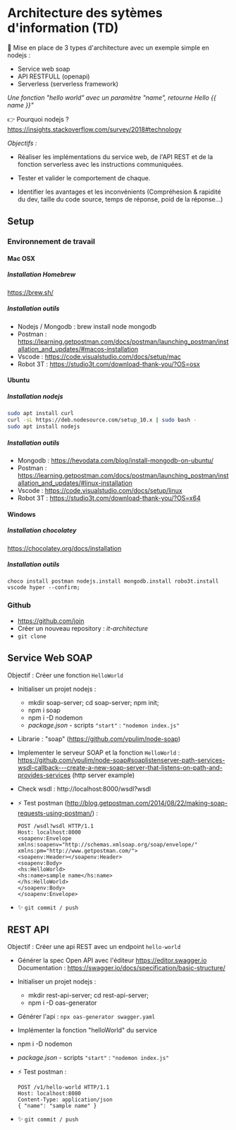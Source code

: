 # Architecture des sytèmes d'information (TD)

📢 Mise en place de 3 types d'architecture avec un exemple simple en nodejs :

* Service web soap
* API RESTFULL (openapi)
* Serverless (serverless framework)

_Une fonction "hello world" avec un paramètre "name", retourne Hello {{ name }}"_

👉 Pourquoi nodejs ? https://insights.stackoverflow.com/survey/2018#technology

_Objectifs :_ 

- Réaliser les implémentations du service web, de l'API REST et de la fonction serverless avec les instructions communiquées.

- Tester et valider le comportement de chaque.

- Identifier les avantages et les inconvénients (Compréhesion & rapidité du dev, taille du code source, temps de réponse, poid de la réponse...)

## Setup

### Environnement de travail 

#### Mac OSX

##### Installation Homebrew

https://brew.sh/

##### Installation outils

* Nodejs / Mongodb : brew install node mongodb
* Postman : https://learning.getpostman.com/docs/postman/launching_postman/installation_and_updates/#macos-installation
* Vscode : https://code.visualstudio.com/docs/setup/mac
* Robot 3T : https://studio3t.com/download-thank-you/?OS=osx

#### Ubuntu

##### Installation nodejs

```bash
sudo apt install curl
curl -sL https://deb.nodesource.com/setup_10.x | sudo bash -
sudo apt install nodejs
```

##### Installation outils

* Mongodb : https://hevodata.com/blog/install-mongodb-on-ubuntu/
* Postman : https://learning.getpostman.com/docs/postman/launching_postman/installation_and_updates/#linux-installation
* Vscode : https://code.visualstudio.com/docs/setup/linux
* Robot 3T : https://studio3t.com/download-thank-you/?OS=x64

#### Windows

##### Installation chocolatey

https://chocolatey.org/docs/installation

##### Installation outils

```shell
choco install postman nodejs.install mongodb.install robo3t.install vscode hyper --confirm;
```

### Github

* https://github.com/join
* Créer un nouveau repository : _it-architecture_
* `git clone`

## Service Web SOAP

Objectif : Créer une fonction `HelloWorld`

- Initialiser un projet nodejs : 
  - mkdir soap-server; cd soap-server; npm init;
  - npm i soap
  - npm i -D nodemon
  - _package.json_ - scripts `"start"` : `"nodemon index.js"`

- Librarie : "soap" (https://github.com/vpulim/node-soap)
- Implementer le serveur SOAP et la fonction `HelloWorld` :
https://github.com/vpulim/node-soap#soaplistenserver-path-services-wsdl-callback---create-a-new-soap-server-that-listens-on-path-and-provides-services (http server example)

- Check wsdl : http://localhost:8000/wsdl?wsdl
- ⚡️ Test postman (http://blog.getpostman.com/2014/08/22/making-soap-requests-using-postman/) : 
    ```http
    POST /wsdl?wsdl HTTP/1.1
    Host: localhost:8000
    <soapenv:Envelope xmlns:soapenv="http://schemas.xmlsoap.org/soap/envelope/" xmlns:pm="http://www.getpostman.com/">
    <soapenv:Header></soapenv:Header>
    <soapenv:Body>
    <hs:HelloWorld>
    <hs:name>sample name</hs:name>
    </hs:HelloWorld>
    </soapenv:Body>
    </soapenv:Envelope>
    ```
- ✨ `git commit / push` 

## REST API

Objectif : Créer une api REST avec un endpoint `hello-world` 

- Générer la spec Open API avec l'éditeur https://editor.swagger.io
  Documentation : https://swagger.io/docs/specification/basic-structure/

- Initialiser un projet nodejs : 
  - mkdir rest-api-server; cd rest-api-server;
  - npm i -D oas-generator
  
- Générer l'api : `npx oas-generator swagger.yaml`
- Implémenter la fonction "helloWorld" du service
- npm i -D nodemon
- _package.json_ - scripts `"start"` : `"nodemon index.js"`
- ⚡️ Test postman :
    ```http
    POST /v1/hello-world HTTP/1.1
    Host: localhost:8080
    Content-Type: application/json
    { "name": "sample name" }
    ```
- ✨ `git commit / push`
